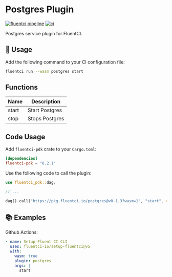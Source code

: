 # Postgres Plugin

[![fluentci pipeline](https://shield.fluentci.io/x/postgres)](https://pkg.fluentci.io/postgres)
[![ci](https://github.com/fluentci-io/services/actions/workflows/postgres.yml/badge.svg)](https://github.com/fluentci-io/services/actions/workflows/postgres.yml)

Postgres service plugin for FluentCI.

## 🚀 Usage

Add the following command to your CI configuration file:

```bash
fluentci run --wasm postgres start
```

## Functions

| Name   | Description                                 |
| ------ | --------------------------------------------|
| start  | Start Postgres                                 |
| stop   | Stops Postgres                                 |

## Code Usage

Add `fluentci-pdk` crate to your `Cargo.toml`:

```toml
[dependencies]
fluentci-pdk = "0.2.1"
```

Use the following code to call the plugin:

```rust
use fluentci_pdk::dag;

// ...

dag().call("https://pkg.fluentci.io/postgres@v0.1.3?wasm=1", "start", vec![])?;
```

## 📚 Examples

Github Actions:

```yaml
- name: Setup Fluent CI CLI
  uses: fluentci-io/setup-fluentci@v5
  with:
    wasm: true
    plugin: postgres
    args: |
      start
```
